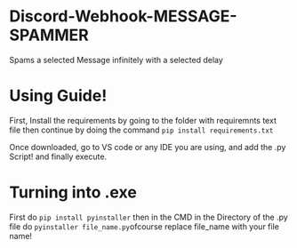 # Discord-Webhook-MESSAGE-SPAMMER
Spams a selected Message infinitely with a selected delay

# Using Guide!
First, Install the requirements by going to the folder with requiremnts text file then continue by doing the command `pip install requirements.txt`

Once downloaded, go to VS code or any IDE you are using, and add the .py Script! and finally execute.

# Turning into .exe
First do `pip install pyinstaller` then in the CMD in the Directory of the .py file do `pyinstaller file_name.py`ofcourse replace file_name with your file name!
